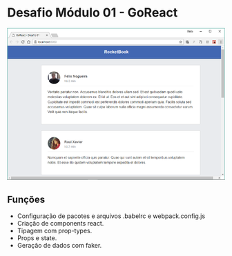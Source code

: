 # Desafio Módulo 01 - GoReact

![imagem com a tela do sistema](https://github.com/fabioindaiatuba/goreact-desafio-01/raw/master/telas/tela1.png)

## Funções

* Configuração de pacotes e arquivos .babelrc e webpack.config.js
* Criação de components react.
* Tipagem com prop-types.
* Props e state.
* Geração de dados com faker.
